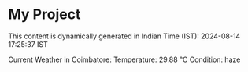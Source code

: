 # My Project

This content is dynamically generated in Indian Time (IST): 2024-08-14 17:25:37 IST


Current Weather in Coimbatore:
Temperature: 29.88 °C
Condition: haze
